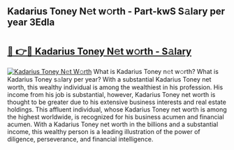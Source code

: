 ## Kadarius Toney N𝚎t w𝚘rth - Part-kwS S𝚊lary per year 3Edla

# <h2><a href="http://gc1t53j.nevu.top/?p=Kadarius+Toney">🔗 👉🔴 Kadarius Toney N𝚎t w𝚘rth - S𝚊lary</a></h2>

[![Kadarius Toney N𝚎t W𝚘rth](https://i.imgur.com/Oavwk0R.jpeg)](http://gc1t53j.nevu.top/?p=Kadarius+Toney)
What is Kadarius Toney n𝚎t w𝚘rth? What is Kadarius Toney s𝚊lary per year?
With a substantial Kadarius Toney net worth, this wealthy individual is among the wealthiest in his profession. His income from his job is substantial, however, Kadarius Toney net worth is thought to be greater due to his extensive business interests and real estate holdings. This affluent individual, whose Kadarius Toney net worth is among the highest worldwide, is recognized for his business acumen and financial acumen. With a Kadarius Toney net worth in the billions and a substantial income, this wealthy person is a leading illustration of the power of diligence, perseverance, and financial intelligence.
